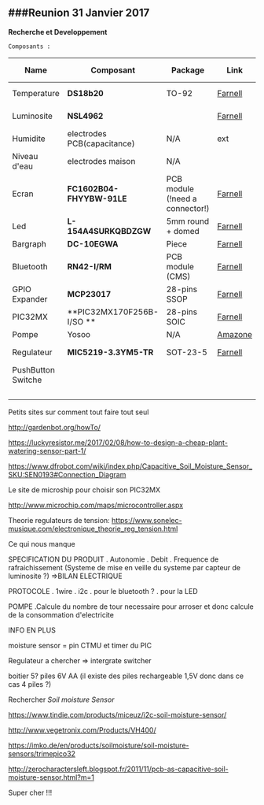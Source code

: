###Reunion 31 Janvier 2017
---
**Recherche et Developpement**

`Composants :`

|	Name	|	Composant	| Package |	Link	|	DOC | Protocol  | PIN | Conso max | Prix(E) |
|	----	|	---------	| ------- |	----	|	--- | --------  | --- | --------- | ---- |
|	Temperature		|	**DS18b20**		| TO-92 |	[Farnell](http://fr.farnell.com/maxim-integrated-products/ds18b20-par/sensor-temperature-nv-alarm-3to92/dp/2085184)| [Datasheet](http://www.farnell.com/datasheets/1537425.pdf?_ga=1.110999426.645639590.1485889958)	| One-wire | 1 num | 1.5mA | !NON STOCKE! |
|	Luminosite		|	**NSL4962**	||	[Farnell](http://fr.farnell.com/advanced-photonix/nsl-4962/photo-resistance/dp/3168359)	|	[Datasheet](http://www.farnell.com/datasheets/1699948.pdf) | analogique | 1 analogique || 1.54 |
|	Humidite		| electrodes PCB(capacitance) |N/A| ext |	ext | analogique | 1 CTMU (analogique)|||
|	Niveau d'eau	| electrodes maison	|N/A||| parallele |	6 num -> I/O Expander| 0A ||
|Ecran|**FC1602B04-FHYYBW-91LE**|PCB module (!need a connector!)|[Farnell](http://fr.farnell.com/fordata/fc1602b04-fhyybw-91le/afficheur-alphanumerique-16x2/dp/2674137?exaMfpn=true&categoryId=&searchRef=SearchLookAhead&searchView=table&iscrfnonsku=false)|[Datasheet](http://fr.farnell.com/fordata/fc1602b04-fhyybw-91le/afficheur-alphanumerique-16x2/dp/2674137?exaMfpn=true&categoryId=&searchRef=SearchLookAhead&searchView=table&iscrfnonsku=false)|parallele|7 num -> I/O expander|6.5mA|13.37|
|	Led | **L-154A4SURKQBDZGW** |5mm round + domed| [Farnell](http://fr.farnell.com/kingbright/l-154a4surkqbdzgw/led-multi-couleur-rgb-5mm/dp/2290374)| [Datasheet](http://www.farnell.com/datasheets/2046599.pdf) | parallele | 3 PWM | 30mA |1.17|
|	Bargraph		| **DC-10EGWA**	|Piece|	[Farnell](http://fr.farnell.com/kingbright/dc-10egwa/bargraphe-reseau-10-segts-rouge/dp/2290326?exaMfpn=true&categoryId=&searchRef=SearchLookAhead&searchView=table&iscrfnonsku=false) |	[Datasheet](http://www.farnell.com/datasheets/1683492.pdf) | parallele | 3 num	| 85mA |3.66|
|	Bluetooth	| **RN42-I/RM**	|PCB module (CMS)| [Farnell](http://fr.farnell.com/microchip/rn42-i-rm/module-bluetooth-class-2-w-ant/dp/2143310) | [Datasheet](http://www.farnell.com/datasheets/1728644.pdf?_ga=1.123256712.2075605386.1487325858)| UART	| 2 num | 50mA |12.35 !non dispo!|
| GPIO Expander | **MCP23017** | 28-pins SSOP| [Farnell](http://fr.farnell.com/microchip/mcp23017-e-ss/ic-io-expander-16bit-smd/dp/1467674) | [Datasheet](http://www.farnell.com/datasheets/12179.pdf) | IIC  | 2 num | 1mA |1.17|
|	PIC32MX|	**PIC32MX170F256B-I/SO **|28-pins SOIC| [Farnell](http://fr.farnell.com/microchip/pic32mx170f256b-i-so/ic-32bit-mcu/dp/2449077)	| [Datasheet](http://ww1.microchip.com/downloads/en/DeviceDoc/60001168J.pdf) [Errata](http://ww1.microchip.com/downloads/en/DeviceDoc/80000531H.pdf)|| 21 (E/S) |30mA|4.71|
| Pompe |Yosoo|N/A| [Amazone](https://www.amazon.fr/Yosoo-p%C3%A9ristaltique-dosage-Aquarium-Analytique/dp/B00HLCOXFI/ref=sr_1_1?ie=UTF8&qid=1487687364&sr=8-1&keywords=pompe+p%C3%A9ristaltique)|ext | Parallele | 1 numerique | 30mA | 14.59 |
| Regulateur | **MIC5219-3.3YM5-TR** | SOT-23-5 | [Farnell](http://fr.farnell.com/microchip/mic5219-3-3ym5-tr/ldo-0-5vdo-0-5a-3-3v-1-5sot23/dp/2510252) | [Datasheet](http://www.farnell.com/datasheets/683599.pdf) | N/A | 0 | see dropout |  |
| PushButton Switche | | | |
|||||||**TOTAL**| 152.5mA |


Petits sites sur comment tout faire tout seul

http://gardenbot.org/howTo/

https://luckyresistor.me/2017/02/08/how-to-design-a-cheap-plant-watering-sensor-part-1/

https://www.dfrobot.com/wiki/index.php/Capacitive_Soil_Moisture_Sensor_SKU:SEN0193#Connection_Diagram

Le site de microship pour choisir son PIC32MX

http://www.microchip.com/maps/microcontroller.aspx

Theorie regulateurs de tension:
https://www.sonelec-musique.com/electronique_theorie_reg_tension.html

Ce qui nous manque

SPECIFICATION DU PRODUIT
. Autonomie
. Debit
. Frequence de rafraichissement
(Systeme de mise en veille du systeme par capteur de luminosite ?)
=>BILAN ELECTRIQUE

PROTOCOLE
. 1wire
. i2c
. pour le bluetooth ?
. pour la LED

POMPE
.Calcule du nombre de tour necessaire pour arroser et donc calcule de la consommation d'electricite

INFO EN PLUS

moisture sensor = pin CTMU et timer du PIC

Regulateur a chercher => intergrate switcher

boitier 5? piles 6V AA (il existe des piles rechargeable 1,5V donc dans ce cas 4 piles ?)


Rechercher *Soil moisture Sensor*

https://www.tindie.com/products/miceuz/i2c-soil-moisture-sensor/

http://www.vegetronix.com/Products/VH400/

https://imko.de/en/products/soilmoisture/soil-moisture-sensors/trimepico32

http://zerocharactersleft.blogspot.fr/2011/11/pcb-as-capacitive-soil-moisture-sensor.html?m=1

Super cher !!!
